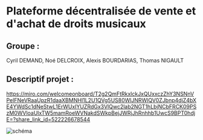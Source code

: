 # Plateforme décentralisée de vente et d'achat de droits musicaux

## Groupe :
Cyril DEMAND, Noé DELCROIX, Alexis BOURDARIAS, Thomas NIGAULT

## Descriptif projet :
https://miro.com/welcomeonboard/T2g2QmFtRkxlckJxQUxxczZhY3NSNnVPelFNeVRaaUpzR1daaXBMNHI1L2U1QVg5US80WlJNRWlQV0ZJbnp4djZ4bXE4YWdSc1dNeStwL1ErWUxIYUZRdGx3VlQwc2lab2NGT1hLbjNCbFRCK09PSzM0WVloaUlxTW5mamRoeWVNakdSWkpBejJWRjJhRnhhb1UwcS9BPT0hdjE=?share_link_id=522226678544

![schéma](https://github.com/CyrilDemand/CryptoZykos/blob/main/Capture%20d'%C3%A9cran%202025-02-13%20092251.png?raw=true)
